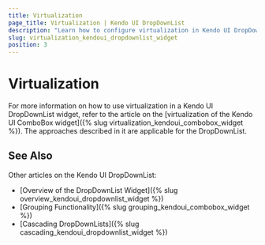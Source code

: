 ```yaml
---
title: Virtualization
page_title: Virtualization | Kendo UI DropDownList
description: "Learn how to configure virtualization in Kendo UI DropDownList, ComboBox, AutoComplete and MultiSelect widgets."
slug: virtualization_kendoui_dropdownlist_widget
position: 3
---
```


# Virtualization

For more information on how to use virtualization in a Kendo UI DropDownList widget, refer to the article on the [virtualization of the Kendo UI ComboBox widget]({% slug virtualization_kendoui_combobox_widget %}). The approaches described in it are applicable for the DropDownList. 

## See Also

Other articles on the Kendo UI DropDownList:

* [Overview of the DropDownList Widget]({% slug overview_kendoui_dropdownlist_widget %})
* [Grouping Functionality]({% slug grouping_kendoui_combobox_widget %})
* [Cascading DropDownLists]({% slug cascading_kendoui_dropdownlist_widget %})
